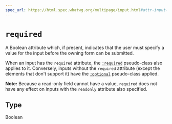 ```yaml
---
spec_url: https://html.spec.whatwg.org/multipage/input.html#attr-input-required
---
```

# `required`

A Boolean attribute which, if present, indicates that the user must specify a value for the input before the owning form can be submitted.

When an input has the `required` attribute, the [`:required`](/en-US/docs/Web/CSS/:required) pseudo-class also applies to it. Conversely, inputs without the `required` attribute (except the elements that don't support it) have the [`:optional`](/en-US/docs/Web/CSS/:optional) pseudo-class applied.

**Note:** Because a read-only field cannot have a value, `required` does not have any effect on inputs with the `readonly` attribute also specified.

## Type

Boolean
